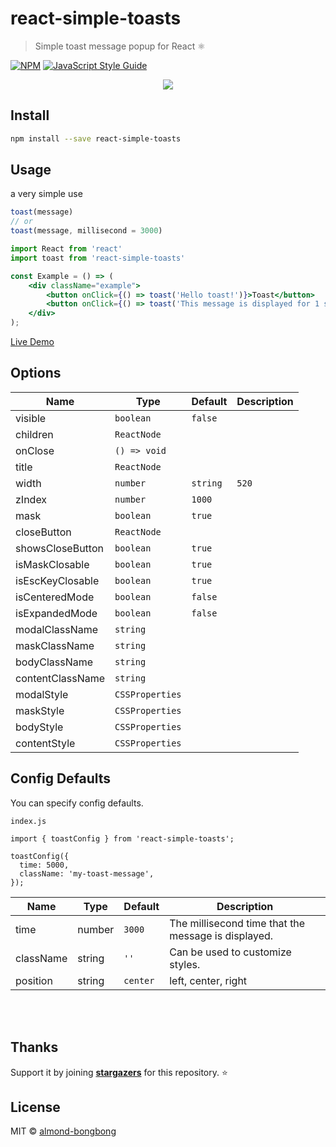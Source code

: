 # react-simple-toasts

> Simple toast message popup for React ⚛️

[![NPM](https://img.shields.io/npm/v/react-simple-toasts.svg)](https://www.npmjs.com/package/react-simple-toasts) [![JavaScript Style Guide](https://img.shields.io/badge/code_style-standard-brightgreen.svg)](https://standardjs.com)

<p align="center">
<img src="https://res.cloudinary.com/dfyuv19ig/image/upload/v1575989735/github/2019-12-10_23-52-52.2019-12-10_23_53_26_ljp6x1.gif" />
</p>

## Install

```bash
npm install --save react-simple-toasts
```

## Usage

a very simple use

```js
toast(message)
// or
toast(message, millisecond = 3000)
```

```jsx
import React from 'react'
import toast from 'react-simple-toasts'

const Example = () => (
    <div className="example">
        <button onClick={() => toast('Hello toast!')}>Toast</button>
        <button onClick={() => toast('This message is displayed for 1 second.', 1000)}>One-second toast</button>
    </div>
);
```

[Live Demo](https://almond-bongbong.github.io/-react-max-modal/)

## Options

| Name         | Type    | Default | Description |
| ------------ | ------- | ------- | ----------- |
| visible | `boolean` | `false` | |
| children | `ReactNode` | | |
| onClose | `() => void` | | |
| title | `ReactNode` | | |
| width | `number` | `string` | `520` | |
| zIndex | `number` | `1000` | |
| mask | `boolean` | `true` | |
| closeButton | `ReactNode` | | |
| showsCloseButton | `boolean` | `true` | |
| isMaskClosable | `boolean` | `true` | |
| isEscKeyClosable | `boolean` | `true` | |
| isCenteredMode | `boolean` | `false` | |
| isExpandedMode | `boolean` | `false` | |
| modalClassName | `string` | | |
| maskClassName | `string` | | |
| bodyClassName | `string` | | |
| contentClassName | `string` | | |
| modalStyle | `CSSProperties` | | |
| maskStyle | `CSSProperties` | | |
| bodyStyle | `CSSProperties` | | |
| contentStyle | `CSSProperties` | | |

## Config Defaults

You can specify config defaults.

`index.js`
```$jsx
import { toastConfig } from 'react-simple-toasts';

toastConfig({
  time: 5000,
  className: 'my-toast-message',
});
```

| Name         | Type    | Default | Description |
| ------------ | ------- | ------- | ----------- |
| time | number | `3000` | The millisecond time that the message is displayed. |
| className | string | `''` | Can be used to customize styles. |
| position | string | `center` | left, center, right |

<br>
<br>

## Thanks
Support it by joining __[stargazers](https://github.com/almond-bongbong/-react-max-modal/stargazers)__ for this repository. :star:


## License

MIT © [almond-bongbong](https://github.com/almond-bongbong)
